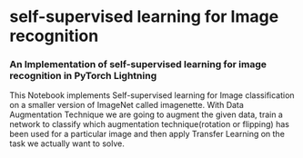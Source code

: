 # self-supervised learning for Image recognition 

### An Implementation of self-supervised learning for image recognition in PyTorch Lightning

This Notebook implements Self-supervised learning for Image classification on a smaller version of ImageNet called imagenette. With Data Augmentation Technique we are going to augment the given data, train a network to classify which augmentation technique(rotation or flipping) has been used for a particular image and then apply Transfer Learning on the task we actually want to solve. 
